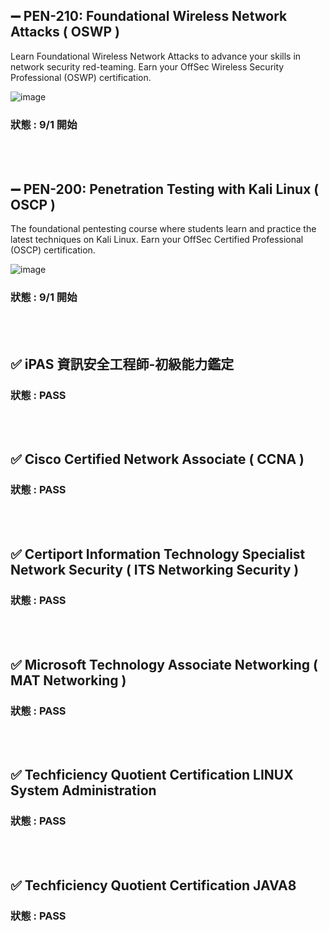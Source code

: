 
## ➖ PEN-210: Foundational Wireless Network Attacks ( OSWP )
Learn Foundational Wireless Network Attacks to advance your skills in network security red-teaming. Earn your OffSec Wireless Security Professional (OSWP) certification.

![image](https://github.com/user-attachments/assets/66a4c745-562f-4f23-85ec-9dd0349a43b1)

### 狀態 : 9/1 開始

<br><br>

## ➖ PEN-200: Penetration Testing with Kali Linux ( OSCP )
The foundational pentesting course where students learn and practice the latest techniques on Kali Linux. Earn your OffSec Certified Professional (OSCP) certification.

![image](https://github.com/user-attachments/assets/94e4f786-6fff-4e49-99f1-e0965c57ee11)

### 狀態 : 9/1 開始

<br><br>

## ✅ iPAS 資訊安全工程師-初級能力鑑定

### 狀態 : PASS

<br><br>

## ✅ Cisco Certified Network Associate ( CCNA )	

### 狀態 : PASS

<br><br>

## ✅ Certiport Information Technology Specialist Network Security ( ITS Networking Security )	

### 狀態 : PASS

<br><br>

## ✅ Microsoft Technology Associate Networking ( MAT Networking )	

### 狀態 : PASS

<br><br>

## ✅ Techficiency Quotient Certification LINUX System Administration	

### 狀態 : PASS

<br><br>

## ✅ Techficiency Quotient Certification JAVA8	

### 狀態 : PASS

<br><br>

